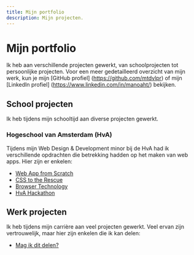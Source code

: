 ```yaml
---
title: Mijn portfolio
description: Mijn projecten.
---
```


# Mijn portfolio

Ik heb aan verschillende projecten gewerkt, van schoolprojecten tot persoonlijke projecten. Voor een meer gedetailleerd overzicht van mijn werk, kun je mijn [GitHub profiel] (https://github.com/mtdvlpr) of mijn [LinkedIn profiel] (https://www.linkedin.com/in/manoaht/) bekijken.

## School projecten

Ik heb tijdens mijn schooltijd aan diverse projecten gewerkt.

### Hogeschool van Amsterdam (HvA)

Tijdens mijn Web Design & Development minor bij de HvA had ik verschillende opdrachten die betrekking hadden op het maken van web apps. Hier zijn er enkelen:

- [Web App from Scratch](/projects/hva/wafs)
- [CSS to the Rescue](/projects/hva/css-to-the-rescue)
- [Browser Technology](/projects/hva/browser-technology)
- [HvA Hackathon](/projects/hva/hva-hackathon)

## Werk projecten

Ik heb tijdens mijn carrière aan veel projecten gewerkt. Veel ervan zijn vertrouwelijk, maar hier zijn enkelen die ik kan delen:

- [Mag ik dit delen?](/projects/mag-ik-dit-delen)
